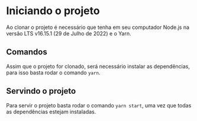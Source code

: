 # Iniciando o projeto

Ao clonar o projeto é necessário que tenha em seu computador Node.js na versão LTS v16.15.1 (29 de Julho de 2022) e o Yarn.
## Comandos
Assim que o projeto for clonado, será necessário instalar as dependências, para isso basta rodar o comando `yarn`.

## Servindo o projeto
Para servir o projeto basta rodar o comando `yarn start`, uma vez que todas as dependências estejam instaladas.